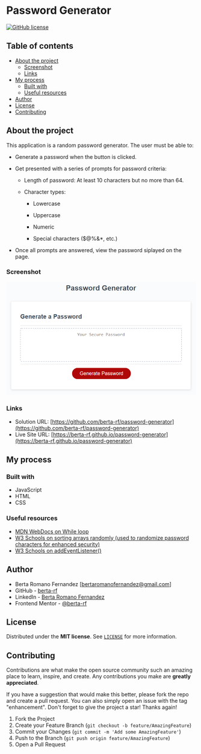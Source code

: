 # Password Generator


<a href="https://github.com/berta-rf/password-generator/blob/main/LICENSE"><img alt="GitHub license" src="https://img.shields.io/github/license/berta-rf/password-generator?style=for-the-badge"></a>

## Table of contents

- [About the project](#about)
  - [Screenshot](#screenshot)
  - [Links](#links)
- [My process](#my-process)
  - [Built with](#built-with)
  - [Useful resources](#useful-resources)
- [Author](#author)
- [License](#license)
- [Contributing](#contributing)

## About the project

This application is a random password generator.
The user must be able to:

- Generate a password when the button is clicked.
- Get presented with a series of prompts for password criteria:

    - Length of password: At least 10 characters but no     more than 64.

    - Character types:

        - Lowercase

        - Uppercase

        - Numeric

        - Special characters ($@%&*, etc.)

- Once all prompts are answered, view the password siplayed on the page.

### Screenshot

![](./assets/images/05-javascript-challenge-demo.png)

### Links

- Solution URL: [https://github.com/berta-rf/password-generator](https://github.com/berta-rf/password-generator)
- Live Site URL: [https://berta-rf.github.io/password-generator](https://berta-rf.github.io/password-generator)

## My process

### Built with

- JavaScript
- HTML
- CSS

### Useful resources
- [MDN WebDocs on While loop](https://developer.mozilla.org/en-US/docs/Web/JavaScript/Reference/Statements/while)
- [W3 Schools on sorting arrays randomly (used to randomize password characters for enhanced security)](https://www.w3schools.com/js/js_array_sort.asp)
- [W3 Schools on addEventListener()](https://www.w3schools.com/jsref/met_element_addeventlistener.asp)

## Author

- Berta Romano Fernandez [bertaromanofernandez@gmail.com]
- GitHub - [berta-rf](https://github.com/berta-rf)
- LinkedIn - [Berta Romano Fernandez](https://www.linkedin.com/in/berta-romano-fernandez-85a51117a/)
- Frontend Mentor - [@berta-rf](https://www.frontendmentor.io/profile/)

## License

Distributed under the **MIT license**. See [`LICENSE`](LICENSE) for more information.

## Contributing

Contributions are what make the open source community such an amazing place to learn, inspire, and create. Any contributions you make are **greatly appreciated**.

If you have a suggestion that would make this better, please fork the repo and create a pull request. You can also simply open an issue with the tag "enhancement".
Don't forget to give the project a star! Thanks again!

1. Fork the Project
2. Create your Feature Branch (`git checkout -b feature/AmazingFeature`)
3. Commit your Changes (`git commit -m 'Add some AmazingFeature'`)
4. Push to the Branch (`git push origin feature/AmazingFeature`)
5. Open a Pull Request
